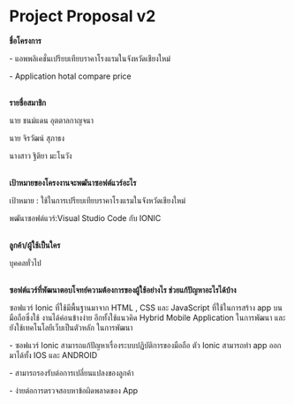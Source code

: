<html>
	<head></head>
	<title>Project Proposal</title>
	<body>
		<h1>Project Proposal v2</h1>
		<b>ชื่อโครงการ</b>
		<p>	-  แอพพลิเคชั่นเปรียบเทียบราคาโรงแรมในจังหวัดเชียงใหม่<p>
		<p>	-  Application hotal compare price</p>
		<br>
		<b>รายชื่อสมาชิก</b>
		<p>นาย ชนม์แดน อุตตาลกาญจนา
		<p>นาย  จิรวัฒน์ สุภาธง	
		<p>นางสาว ฐิติยา มะโนวัง <p>
		<br>
		<b>เป้าหมายของโครงงานจะพฒันาซอฟต์แวร์อะไร</b>
		<p>เป้าหมาย : ใช้ในการเปรียบเทียบราคาโรงแรมในจังหวัดเชียงใหม่<p>
		<p>พฒันาซอฟต์แวร์:Visual Studio Code กับ IONIC<p>
		<br>	
		<b>ลูกค้า/ผู้ใช้เป็นใคร</b><p>
		<p>บุคคลทั่วไป<p>
		<br>
		<b>ซอฟต์แวร์ที่พัฒนาตอบโจทย์ความต้องการของผู้ใช้อย่างไร ช่วยแก้ปัญหาอะไรได้บ้าง</b>
		<p>ซอฟแวร์ Ionic ที่ใช้มีพื้นฐานมาจาก  HTML , CSS และ JavaScript ที่ใช้ในการสร้าง app บนมือถือซึ่งใช้
		งานได้ค่อนข้างง่าย อีกทั้งใช้แนวคิด Hybrid Mobile Application ในการพัฒนา และ ยังใช้เทคโนโลยีเว็บเป็นตัวหลัก
		ในการพัฒนา</p>
		<p> - ซอฟแวร์ Ionic สามารถแก้ปัญหาเรื่องระบบปฏิบัติการของมือถือ ตัว Ionic สามารถทำ app ออกมาได้ทั้ง IOS และ ANDROID<p>
		<p>- สามารถรองรับต่อการเปลี่ยนแปลงของลูกค้า<p>
		<p>- ง่ายต่อการตรวจสอบหาข้อผิดพลาดของ App<p>
		
	
</html>
